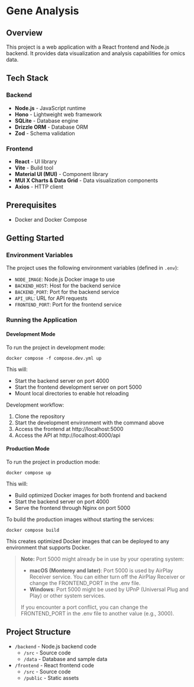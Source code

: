 # Gene Analysis

## Overview
This project is a web application with a React frontend and Node.js backend. It provides data visualization and analysis capabilities for omics data.

## Tech Stack

### Backend
- **Node.js** - JavaScript runtime
- **Hono** - Lightweight web framework
- **SQLite** - Database engine
- **Drizzle ORM** - Database ORM
- **Zod** - Schema validation

### Frontend
- **React** - UI library
- **Vite** - Build tool
- **Material UI (MUI)** - Component library
- **MUI X Charts & Data Grid** - Data visualization components
- **Axios** - HTTP client

## Prerequisites
- Docker and Docker Compose

## Getting Started

### Environment Variables
The project uses the following environment variables (defined in `.env`):
- `NODE_IMAGE`: Node.js Docker image to use
- `BACKEND_HOST`: Host for the backend service
- `BACKEND_PORT`: Port for the backend service
- `API_URL`: URL for API requests
- `FRONTEND_PORT`: Port for the frontend service

### Running the Application

#### Development Mode
To run the project in development mode:

```shell
docker compose -f compose.dev.yml up
```

This will:
- Start the backend server on port 4000
- Start the frontend development server on port 5000
- Mount local directories to enable hot reloading

Development workflow:
1. Clone the repository
2. Start the development environment with the command above
3. Access the frontend at http://localhost:5000
4. Access the API at http://localhost:4000/api

#### Production Mode
To run the project in production mode:

```shell
docker compose up
```

This will:
- Build optimized Docker images for both frontend and backend
- Start the backend server on port 4000
- Serve the frontend through Nginx on port 5000

To build the production images without starting the services:

```shell
docker compose build
```

This creates optimized Docker images that can be deployed to any environment that supports Docker.

> **Note:** Port 5000 might already be in use by your operating system:
> - **macOS (Monterey and later)**: Port 5000 is used by AirPlay Receiver service. You can either turn off the AirPlay Receiver or change the FRONTEND_PORT in the .env file.
> - **Windows**: Port 5000 might be used by UPnP (Universal Plug and Play) or other system services.
> 
> If you encounter a port conflict, you can change the FRONTEND_PORT in the .env file to another value (e.g., 3000).

## Project Structure
- `/backend` - Node.js backend code
  - `/src` - Source code
  - `/data` - Database and sample data
- `/frontend` - React frontend code
  - `/src` - Source code
  - `/public` - Static assets
